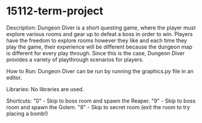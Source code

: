 # 15112-term-project
Description:
Dungeon Diver is a short questing game, where the player must explore various rooms and gear up to defeat a boss in order to win. Players have the freedom to explore rooms however they like and each time they play the game, their experience will be different because the dungeon map is different for every play through. Since this is the case, Dungeon Diver provides a variety of playthrough scenarios for players.

How to Run:
Dungeon Diver can be run by running the graphics.py file in an editor.

Libraries:
No libraries are used.

Shortcuts:
"0" - Skip to boss room and spawn the Reaper.
"9" - Skip to boss room and spawn the Golem.
"8" - Skip to secret room (exit the room to try placing a bomb!)
